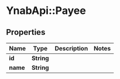 # YnabApi::Payee

## Properties
Name | Type | Description | Notes
------------ | ------------- | ------------- | -------------
**id** | **String** |  | 
**name** | **String** |  | 


